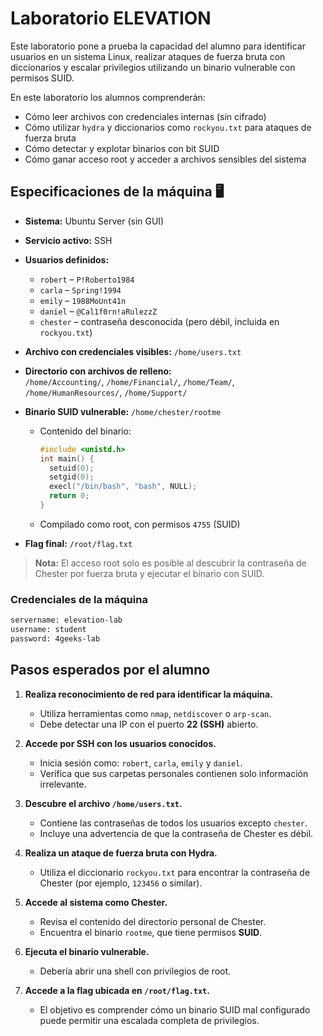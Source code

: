 # Laboratorio ELEVATION

Este laboratorio pone a prueba la capacidad del alumno para identificar usuarios en un sistema Linux, realizar ataques de fuerza bruta con diccionarios y escalar privilegios utilizando un binario vulnerable con permisos SUID.

En este laboratorio los alumnos comprenderán:

- Cómo leer archivos con credenciales internas (sin cifrado)
- Cómo utilizar `hydra` y diccionarios como `rockyou.txt` para ataques de fuerza bruta
- Cómo detectar y explotar binarios con bit SUID
- Cómo ganar acceso root y acceder a archivos sensibles del sistema


## Especificaciones de la máquina 🖥️

- **Sistema:** Ubuntu Server (sin GUI)
- **Servicio activo:** SSH
- **Usuarios definidos:**  
  - `robert` – `P!Roberto1984`  
  - `carla` – `Spring!1994`  
  - `emily` – `1988MoUnt41n`  
  - `daniel` – `@Cal1f0rn!aRulezzZ`  
  - `chester` – contraseña desconocida (pero débil, incluida en `rockyou.txt`)

- **Archivo con credenciales visibles:** `/home/users.txt`
- **Directorio con archivos de relleno:**  
  `/home/Accounting/`, `/home/Financial/`, `/home/Team/`, `/home/HumanResources/`, `/home/Support/`

- **Binario SUID vulnerable:** `/home/chester/rootme`
  - Contenido del binario:
    ```c
    #include <unistd.h>
    int main() {
      setuid(0);
      setgid(0);
      execl("/bin/bash", "bash", NULL);
      return 0;
    }
    ```
  - Compilado como root, con permisos `4755` (SUID)

- **Flag final:** `/root/flag.txt`

> **Nota:** El acceso root solo es posible al descubrir la contraseña de Chester por fuerza bruta y ejecutar el binario con SUID.


### Credenciales de la máquina

```bash
servername: elevation-lab
username: student
password: 4geeks-lab
```
## Pasos esperados por el alumno

1. **Realiza reconocimiento de red para identificar la máquina.**
   - Utiliza herramientas como `nmap`, `netdiscover` o `arp-scan`.
   - Debe detectar una IP con el puerto **22 (SSH)** abierto.

2. **Accede por SSH con los usuarios conocidos.**
   - Inicia sesión como: `robert`, `carla`, `emily` y `daniel`.
   - Verifica que sus carpetas personales contienen solo información irrelevante.

3. **Descubre el archivo `/home/users.txt`.**
   - Contiene las contraseñas de todos los usuarios excepto `chester`.
   - Incluye una advertencia de que la contraseña de Chester es débil.

4. **Realiza un ataque de fuerza bruta con Hydra.**
   - Utiliza el diccionario `rockyou.txt` para encontrar la contraseña de Chester (por ejemplo, `123456` o similar).

5. **Accede al sistema como Chester.**
   - Revisa el contenido del directorio personal de Chester.
   - Encuentra el binario `rootme`, que tiene permisos **SUID**.

6. **Ejecuta el binario vulnerable.**
   - Debería abrir una shell con privilegios de root.

7. **Accede a la flag ubicada en `/root/flag.txt`.**
   - El objetivo es comprender cómo un binario SUID mal configurado puede permitir una escalada completa de privilegios.
